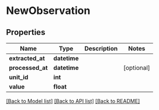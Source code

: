 # NewObservation

## Properties
Name | Type | Description | Notes
------------ | ------------- | ------------- | -------------
**extracted_at** | **datetime** |  | 
**processed_at** | **datetime** |  | [optional] 
**unit_id** | **int** |  | 
**value** | **float** |  | 

[[Back to Model list]](../README.md#documentation-for-models) [[Back to API list]](../README.md#documentation-for-api-endpoints) [[Back to README]](../README.md)


